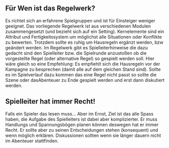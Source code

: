 ## Für Wen ist das Regelwerk?

Es richtet sich an erfahrene Spielgruppen und ist für Einsteiger weniger geeignet. Das vorliegende Regelwerk ist aus
verschiedenen Modulen zusammengesetzt (und bezieht sich auf ein Setting). Kernelemente sind ein Attribut und
Fertigkeitssystem um möglichst alle Situationen oder Konflikte zu bewerten. Trotzdem sollte es ruhig um
Hausregeln ergänzt werden, bzw geändert werden. Im Regelwerk gibt es Spielleiterhinweise die dazu gedacht sind den
Spielleiter bzw. die Spielrunde anzustoßen ob die vorgestellte Regel (oder alternative Regel) so gespielt werden soll.
Hier wäre gleich so eine Empfehlung: Es empfiehlt sich die Hausregeln vor der Kampagne zu besprechen (damit alle auf
dem gleichen Stand sind). Sollte es im Spielverlauf dazu kommen das eine Regel nicht passt so sollte die Szene oder
dasAbenteuer zu Ende gespielt werden und erst dann diskutiert werden.

## Spielleiter hat immer Recht!

Falls ein Spieler das lesen muss... Aber im Ernst, Ziel ist das alle Spass haben, die Aufgabe des Spielleiters ist
dabei aber komplizierter. Er muss Handlungs und Spannungsbögen planen können deswegen hat er immer Recht. Er sollte
aber zu seinen Entscheidungen stehen (konsequent) und wenn möglich erklären. Diskussionen sollten wenn sie länger
dauern nicht im Abenteuer stattfinden.
